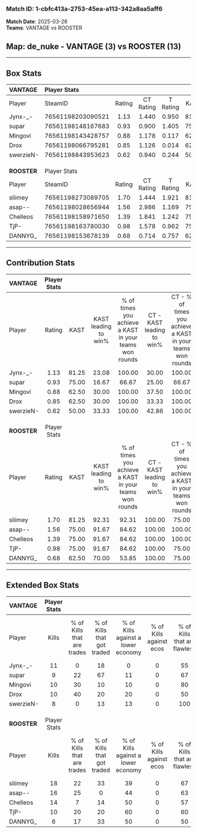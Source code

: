 ### Match ID: 1-cbfc413a-2753-45ea-a113-342a8aa5aff6  
**Match Date**: 2025-03-26  
**Teams**: VANTAGE vs ROOSTER  

## **Map**: de_nuke - VANTAGE (3) vs ROOSTER (13)  
---  

## Box Stats  

| **VANTAGE** | Player Stats      |        |           |          |       |       |       |         |        |      |     |
| :- | :- | :-: | :-: | :-: | :-: | :-: | :-: | :-: | :-: | :-: | :-: |
| Player      | SteamID           | Rating | CT Rating | T Rating | KAST  |  ADR  | Kills | Assists | Deaths | K/D  | HS% |
| Jynx-_-     | 76561198203090521 |  1.13  |   1.440   |  0.950   | 81.25 | 86.6  |  11   |    6    |   13   | 0.85 | 72  |
| supar       | 76561198148167683 |  0.93  |   0.900   |  1.405   | 75.00 | 95.3  |   9   |    4    |   15   | 0.60 | 77  |
| Mingovi     | 76561198143428757 |  0.88  |   1.178   |  0.117   | 62.50 | 50.9  |  10   |    4    |   11   | 0.91 |  0  |
| Drox        | 76561198066795281 |  0.85  |   1.126   |  0.014   | 62.50 | 65.1  |  10   |    2    |   13   | 0.77 | 60  |
| swerzieN-   | 76561198843953623 |  0.62  |   0.940   |  0.244   | 50.00 | 60.8  |   8   |    0    |   13   | 0.62 | 62  |
|             |                   |        |           |          |       |       |       |         |        |      |     |
|             |                   |        |           |          |       |       |       |         |        |      |     |
|             |                   |        |           |          |       |       |       |         |        |      |     |
| **ROOSTER** | Player Stats      |        |           |          |       |       |       |         |        |      |     |
| Player      | SteamID           | Rating | CT Rating | T Rating | KAST  |  ADR  | Kills | Assists | Deaths | K/D  | HS% |
| sliimey     | 76561198273089705 |  1.70  |   1.444   |  1.921   | 81.25 | 116.8 |  18   |    5    |   10   | 1.80 | 72  |
| asap--      | 76561198028656944 |  1.56  |   2.986   |  1.169   | 75.00 | 120.4 |  16   |    5    |   10   | 1.60 | 43  |
| Chelleos    | 76561198158971650 |  1.39  |   1.841   |  1.242   | 75.00 | 87.4  |  14   |    2    |   8    | 1.75 | 64  |
| TjP-        | 76561198163780030 |  0.98  |   1.578   |  0.962   | 75.00 | 46.5  |  10   |    2    |   10   | 1.00 | 50  |
| DANNYG_     | 76561198153678139 |  0.68  |   0.714   |  0.757   | 62.50 | 54.1  |   6   |    5    |   11   | 0.55 | 83  |
---  

## Contribution Stats  

| **VANTAGE** | Player Stats |       |                      |                                                        |                           |                                                             |                          |                                                            |
| :- | :-: | :-: | :-: | :-: | :-: | :-: | :-: | :-: |
| Player      |    Rating    | KAST  | KAST leading to win% | % of times you achieve a KAST in your teams won rounds | CT - KAST leading to win% | CT - % of times you achieve a KAST in your teams won rounds | T - KAST leading to win% | T - % of times you achieve a KAST in your teams won rounds |
| Jynx-_-     |     1.13     | 81.25 |        23.08         |                         100.00                         |           30.00           |                           100.00                            |           0.00           |                            0.00                            |
| supar       |     0.93     | 75.00 |        16.67         |                         66.67                          |           25.00           |                            66.67                            |           0.00           |                            0.00                            |
| Mingovi     |     0.88     | 62.50 |        30.00         |                         100.00                         |           37.50           |                           100.00                            |           0.00           |                            0.00                            |
| Drox        |     0.85     | 62.50 |        30.00         |                         100.00                         |           33.33           |                           100.00                            |           0.00           |                            0.00                            |
| swerzieN-   |     0.62     | 50.00 |        33.33         |                         100.00                         |           42.86           |                           100.00                            |           0.00           |                            0.00                            |
|             |              |       |                      |                                                        |                           |                                                             |                          |                                                            |
|             |              |       |                      |                                                        |                           |                                                             |                          |                                                            |
|             |              |       |                      |                                                        |                           |                                                             |                          |                                                            |
| **ROOSTER** | Player Stats |       |                      |                                                        |                           |                                                             |                          |                                                            |
| Player      |    Rating    | KAST  | KAST leading to win% | % of times you achieve a KAST in your teams won rounds | CT - KAST leading to win% | CT - % of times you achieve a KAST in your teams won rounds | T - KAST leading to win% | T - % of times you achieve a KAST in your teams won rounds |
| sliimey     |     1.70     | 81.25 |        92.31         |                         92.31                          |          100.00           |                            75.00                            |          90.00           |                           100.00                           |
| asap--      |     1.56     | 75.00 |        91.67         |                         84.62                          |          100.00           |                           100.00                            |          87.50           |                           77.78                            |
| Chelleos    |     1.39     | 75.00 |        91.67         |                         84.62                          |          100.00           |                           100.00                            |          87.50           |                           77.78                            |
| TjP-        |     0.98     | 75.00 |        91.67         |                         84.62                          |          100.00           |                            75.00                            |          88.89           |                           88.89                            |
| DANNYG_     |     0.68     | 62.50 |        70.00         |                         53.85                          |          100.00           |                            75.00                            |          57.14           |                           44.44                            |
---  

## Extended Box Stats  

| **VANTAGE** | Player Stats |                            |                            |                                    |                         |                              |                                 |        |                             |                                     |                          |                               |                            |
| :- | :-: | :-: | :-: | :-: | :-: | :-: | :-: | :-: | :-: | :-: | :-: | :-: | :-: |
| Player      |    Kills     | % of Kills that are trades | % of Kills that got traded | % of Kills against a lower economy | % of Kills against ecos | % of Kills that are flawless | % of Kills that are close duels | Deaths | % of Deaths that get traded | % of Deaths against a lower economy | % of Deaths against ecos | % of Deaths that are flawless | % of Deaths that are close |
| Jynx-_-     |      11      |             0              |             18             |                 0                  |            0            |              55              |                9                |   13   |             31              |                  8                  |            0             |              46               |             23             |
| supar       |      9       |             22             |             67             |                 11                 |            0            |              67              |                0                |   15   |             20              |                 13                  |            0             |              53               |             20             |
| Mingovi     |      10      |             30             |             10             |                 10                 |            0            |              80              |                0                |   11   |              9              |                  9                  |            0             |              64               |             0              |
| Drox        |      10      |             40             |             20             |                 20                 |            0            |              50              |               30                |   13   |              8              |                 15                  |            0             |              92               |             8              |
| swerzieN-   |      8       |             0              |             13             |                 13                 |            0            |             100              |                0                |   13   |             23              |                 15                  |            0             |              62               |             15             |
|             |              |                            |                            |                                    |                         |                              |                                 |        |                             |                                     |                          |                               |                            |
|             |              |                            |                            |                                    |                         |                              |                                 |        |                             |                                     |                          |                               |                            |
|             |              |                            |                            |                                    |                         |                              |                                 |        |                             |                                     |                          |                               |                            |
| **ROOSTER** | Player Stats |                            |                            |                                    |                         |                              |                                 |        |                             |                                     |                          |                               |                            |
| Player      |    Kills     | % of Kills that are trades | % of Kills that got traded | % of Kills against a lower economy | % of Kills against ecos | % of Kills that are flawless | % of Kills that are close duels | Deaths | % of Deaths that get traded | % of Deaths against a lower economy | % of Deaths against ecos | % of Deaths that are flawless | % of Deaths that are close |
| sliimey     |      18      |             22             |             33             |                 39                 |            0            |              67              |               17                |   10   |             30              |                 40                  |            0             |              70               |             10             |
| asap--      |      16      |             25             |             0              |                 44                 |            0            |              63              |               13                |   10   |             20              |                 40                  |            0             |              70               |             10             |
| Chelleos    |      14      |             7              |             14             |                 50                 |            0            |              57              |               14                |   8    |             13              |                 38                  |            0             |              88               |             13             |
| TjP-        |      10      |             20             |             20             |                 60                 |            0            |              60              |               20                |   10   |             40              |                 40                  |            0             |              80               |             0              |
| DANNYG_     |      6       |             17             |             33             |                 50                 |            0            |              50              |                0                |   11   |             18              |                 36                  |            0             |              45               |             9              |
